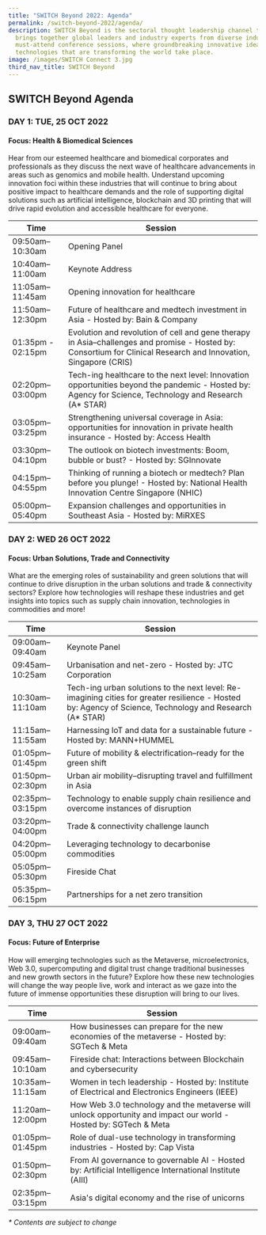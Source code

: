 ```yaml
---
title: "SWITCH Beyond 2022: Agenda"
permalink: /switch-beyond-2022/agenda/
description: SWITCH Beyond is the sectoral thought leadership channel that
  brings together global leaders and industry experts from diverse industries to
  must-attend conference sessions, where groundbreaking innovative ideas and
  technologies that are transforming the world take place.
image: /images/SWITCH Connect 3.jpg
third_nav_title: SWITCH Beyond
---
```

## SWITCH Beyond Agenda

### **DAY 1: TUE, 25 OCT 2022**
#### **Focus: Health & Biomedical Sciences**
Hear from our esteemed healthcare and biomedical corporates and professionals as they discuss the next wave of healthcare advancements in areas such as genomics and mobile health. Understand upcoming innovation foci within these industries that will continue to bring about positive impact to healthcare demands and the role of supporting digital solutions such as artificial intelligence, blockchain and 3D printing that will drive rapid evolution and accessible healthcare for everyone.

| Time | Session | 
| -------- | -------- |
| 09:50am–10:30am  | Opening Panel |
| 10:40am–11:00am  | Keynote Address |
| 11:05am–11:45am | Opening innovation for healthcare  |
| 11:50am–12:30pm | Future of healthcare and medtech investment in Asia - Hosted by: Bain & Company  |
| 01:35pm - 02:15pm | Evolution and revolution of cell and gene therapy in Asia–challenges and promise - Hosted by: Consortium for Clinical Research and Innovation, Singapore (CRIS) |
| 02:20pm–03:00pm | Tech-ing healthcare to the next level: Innovation opportunities beyond the pandemic - Hosted by: Agency for Science, Technology and Research (A* STAR)  | 
| 03:05pm–03:25pm  | Strengthening universal coverage in Asia: opportunities for innovation in private health insurance - Hosted by: Access Health |
| 03:30pm–04:10pm  | The outlook on biotech investments: Boom, bubble or bust? - Hosted by: SGInnovate |
| 04:15pm–04:55pm  | Thinking of running a biotech or medtech? Plan before you plunge! - Hosted by: National Health Innovation Centre Singapore (NHIC) |
| 05:00pm–05:40pm  | Expansion challenges and opportunities in Southeast Asia - Hosted by: MiRXES |

### **DAY 2: WED 26 OCT 2022**
#### **Focus: Urban Solutions, Trade and Connectivity**
What are the emerging roles of sustainability and green solutions that will continue to drive disruption in the urban solutions and trade & connectivity sectors? Explore how technologies will reshape these industries and get insights into topics such as supply chain innovation, technologies in commodities and more!

| Time | Session | 
| -------- | -------- |
| 09:00am–09:40am  | Keynote Panel |
| 09:45am–10:25am  | Urbanisation and net-zero - Hosted by: JTC Corporation |
| 10:30am–11:10am  | Tech-ing urban solutions to the next level: Re-imagining cities for greater resilience - Hosted by: Agency of Science, Technology and Research (A* STAR) |
| 11:15am–11:55am | Harnessing IoT and data for a sustainable future - Hosted by: MANN+HUMMEL |
| 01:05pm–01:45pm | Future of mobility & electrification–ready for the green shift |
| 01:50pm–02:30pm | Urban air mobility–disrupting travel and fulfillment in Asia |
| 02:35pm–03:15pm | Technology to enable supply chain resilience and overcome instances of disruption | 
| 03:20pm–04:00pm  | Trade & connectivity challenge launch |
| 04:20pm–05:00pm  | Leveraging technology to decarbonise commodities |
| 05:05pm–05:30pm  | Fireside Chat |
| 05:35pm–06:15pm  | Partnerships for a net zero transition |

### **DAY 3, THU 27 OCT 2022**
#### **Focus: Future of Enterprise**
How will emerging technologies such as the Metaverse, microelectronics, Web 3.0, supercomputing and digital trust change traditional businesses and new growth sectors in the future? Explore how these new technologies will change the way people live, work and interact as we gaze into the future of immense opportunities these disruption will bring to our lives.

| Time | Session | 
| -------- | -------- |
| 09:00am–09:40am  | How businesses can prepare for the new economies of the metaverse - Hosted by: SGTech & Meta |
| 09:45am–10:10am  | Fireside chat: Interactions between Blockchain and cybersecurity |
| 10:35am–11:15am | Women in tech leadership - Hosted by: Institute of Electrical and Electronics Engineers (IEEE) |
| 11:20am–12:00pm | How Web 3.0 technology and the metaverse will unlock opportunity and impact our world - Hosted by: SGTech & Meta  |
| 01:05pm–01:45pm | Role of dual-use technology in transforming industries - Hosted by: Cap Vista |
| 01:50pm–02:30pm | From AI governance to governable AI - Hosted by: Artificial Intelligence International Institute (AIII) |
| 02:35pm–03:15pm | Asia's digital economy and the rise of unicorns | 

_* Contents are subject to change_
